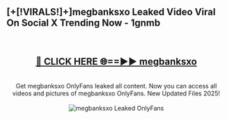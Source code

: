 <h2>[+[!VIRALS!]+]megbanksxo Leaked Video Viral On Social X Trending Now - 1gnmb</h2>
<br>
<div align="center">
<h2><a href="https://libra.edu.pl?megbanksxo" rel="nofollow">🔴 CLICK HERE 🌐==►► megbanksxo</a></h2>
<br>
Get megbanksxo OnlyFans leaked all content. Now you can access all videos and pictures of megbanksxo OnlyFans. New Updated Files 2025!
<br>
<br>
<a href="https://libra.edu.pl?megbanksxo" rel="nofollow" data-target="animated-image.originalLink"><img src="https://i.ibb.co.com/WyWwxjT/player-gif2.gif" alt="megbanksxo Leaked OnlyFans" style="max-width: 100%; display: inline-block;" data-target="animated-image.originalImage"></a>
</div>
<br>